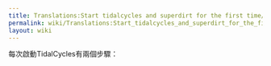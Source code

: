 ```yaml
---
title: Translations:Start tidalcycles and superdirt for the first time/1/zh-tw
permalink: wiki/Translations:Start_tidalcycles_and_superdirt_for_the_first_time/1/zh-tw/
layout: wiki
---
```


每次啟動TidalCycles有兩個步驟：
